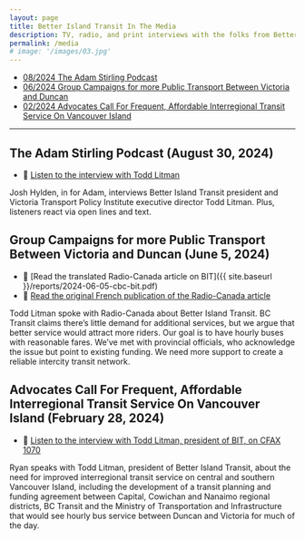 ```yaml
---
layout: page
title: Better Island Transit In The Media
description: TV, radio, and print interviews with the folks from Better Island Transit.
permalink: /media
# image: '/images/03.jpg'
---
```


- [08/2024 The Adam Stirling Podcast](#the-adam-stirling-podcast-august-30-2024)
- [06/2024 Group Campaigns for more Public Transport Between Victoria and Duncan](#group-campaigns-for-more-public-transport-between-victoria-and-duncan-june-5-2024)
- [02/2024 Advocates Call For Frequent, Affordable Interregional Transit Service On Vancouver Island](#advocates-call-for-frequent-affordable-interregional-transit-service-on-vancouver-island-february-28-2024)

---

## The Adam Stirling Podcast (August 30, 2024)

- 🔗 [Listen to the interview with Todd Litman](https://omny.fm/shows/cfax-1070/adam-stirling-hour-3-august-30-2024?in_playlist=adam-stirling)

Josh Hylden, in for Adam, interviews Better Island Transit president and Victoria Transport Policy Institute executive director Todd Litman. Plus, listeners react via open lines and text.

## Group Campaigns for more Public Transport Between Victoria and Duncan (June 5, 2024)

- 🔗 [Read the translated Radio-Canada article on BIT]({{ site.baseurl }}/reports/2024-06-05-cbc-bit.pdf)
- 🔗 [Read the original French publication of the Radio-Canada article](https://ici.radio-canada.ca/nouvelle/2078390/transport-commun-ile-vancouver-autocar)

Todd Litman spoke with Radio-Canada about Better Island Transit. BC Transit claims there’s little demand for additional services, but we argue that better service would attract more riders. Our goal is to have hourly buses with reasonable fares. We’ve met with provincial officials, who acknowledge the issue but point to existing funding. We need more support to create a reliable intercity transit network.

## Advocates Call For Frequent, Affordable Interregional Transit Service On Vancouver Island (February 28, 2024)

- 🔗 [Listen to the interview with Todd Litman, president of BIT, on CFAX 1070 ](https://omny.fm/shows/cfax-1070/advocates-call-for-frequent-affordable-interregion)

Ryan speaks with Todd Litman, president of Better Island Transit, about the need for improved interregional transit service on central and southern Vancouver Island, including the development of a transit planning and funding agreement between Capital, Cowichan and Nanaimo regional districts, BC Transit and the Ministry of Transportation and Infrastructure that would see hourly bus service between Duncan and Victoria for much of the day.